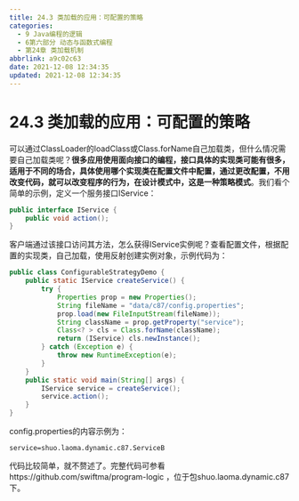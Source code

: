 ```yaml
---
title: 24.3 类加载的应用：可配置的策略
categories:
  - 9 Java编程的逻辑
  - 6第六部分 动态与函数式编程
  - 第24章 类加载机制
abbrlink: a9c02c63
date: 2021-12-08 12:34:35
updated: 2021-12-08 12:34:35
---
```

# 24.3 类加载的应用：可配置的策略
可以通过ClassLoader的loadClass或Class.forName自己加载类，但什么情况需要自己加载类呢？**很多应用使用面向接口的编程，接口具体的实现类可能有很多，适用于不同的场合，具体使用哪个实现类在配置文件中配置，通过更改配置，不用改变代码，就可以改变程序的行为，在设计模式中，这是一种策略模式**。我们看个简单的示例，定义一个服务接口IService：

```java
public interface IService {
    public void action();
}
```

客户端通过该接口访问其方法，怎么获得IService实例呢？查看配置文件，根据配置的实现类，自己加载，使用反射创建实例对象，示例代码为：

```java
public class ConfigurableStrategyDemo {
    public static IService createService() {
        try {
            Properties prop = new Properties();
            String fileName = "data/c87/config.properties";
            prop.load(new FileInputStream(fileName));
            String className = prop.getProperty("service");
            Class<? > cls = Class.forName(className);
            return (IService) cls.newInstance();
        } catch (Exception e) {
            throw new RuntimeException(e);
        }
    }
    public static void main(String[] args) {
        IService service = createService();
        service.action();
    }
}
```

config.properties的内容示例为：

```
service=shuo.laoma.dynamic.c87.ServiceB
```

代码比较简单，就不赘述了。完整代码可参看https://github.com/swiftma/program-logic ，位于包shuo.laoma.dynamic.c87下。
